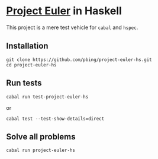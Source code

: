 # [Project Euler](https://projecteuler.net/) in Haskell

This project is a mere test vehicle for `cabal` and `hspec`.

## Installation

```shell
git clone https://github.com/pbing/project-euler-hs.git
cd project-euler-hs
```

## Run tests

```shell
cabal run test-project-euler-hs
```
or
```shell
cabal test --test-show-details=direct
```

## Solve all problems
```shell
cabal run project-euler-hs
```
